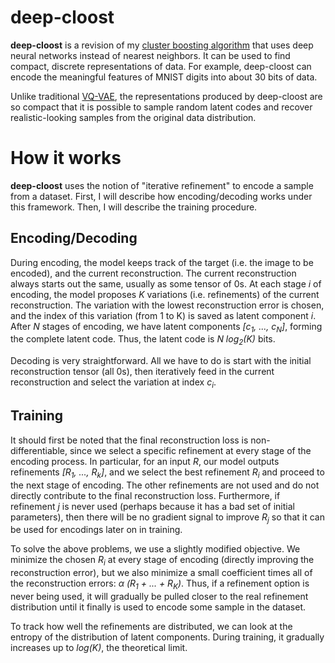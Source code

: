 # deep-cloost

**deep-cloost** is a revision of my [cluster boosting algorithm](https://github.com/unixpickle/seqtree#more-on-clusterboosting) that uses deep neural networks instead of nearest neighbors. It can be used to find compact, discrete representations of data. For example, deep-cloost can encode the meaningful features of MNIST digits into about 30 bits of data.

Unlike traditional [VQ-VAE](https://arxiv.org/abs/1711.00937), the representations produced by deep-cloost are so compact that it is possible to sample random latent codes and recover realistic-looking samples from the original data distribution.

# How it works

**deep-cloost** uses the notion of "iterative refinement" to encode a sample from a dataset. First, I will describe how encoding/decoding works under this framework. Then, I will describe the training procedure.

## Encoding/Decoding

During encoding, the model keeps track of the target (i.e. the image to be encoded), and the current reconstruction. The current reconstruction always starts out the same, usually as some tensor of 0s. At each stage *i* of encoding, the model proposes *K* variations (i.e. refinements) of the current reconstruction. The variation with the lowest reconstruction error is chosen, and the index of this variation (from 1 to K) is saved as latent component *i*. After *N* stages of encoding, we have latent components *[c<sub>1</sub>, ..., c<sub>N</sub>]*, forming the complete latent code. Thus, the latent code is *N log<sub>2</sub>(K)* bits.

Decoding is very straightforward. All we have to do is start with the initial reconstruction tensor (all 0s), then iteratively feed in the current reconstruction and select the variation at index *c<sub>i</sub>*.

## Training

It should first be noted that the final reconstruction loss is non-differentiable, since we select a specific refinement at every stage of the encoding process. In particular, for an input *R*, our model outputs refinements *[R<sub>1</sub>, ..., R<sub>k</sub>]*, and we select the best refinement *R<sub>i</sub>* and proceed to the next stage of encoding. The other refinements are not used and do not directly contribute to the final reconstruction loss. Furthermore, if refinement *j* is never used (perhaps because it has a bad set of initial parameters), then there will be no gradient signal to improve *R<sub>j</sub>* so that it can be used for encodings later on in training.

To solve the above problems, we use a slightly modified objective. We minimize the chosen *R<sub>i</sub>* at every stage of encoding (directly improving the reconstruction error), but we also minimize a small coefficient times all of the reconstruction errors: *α (R<sub>1</sub> + ... + R<sub>K</sub>)*. Thus, if a refinement option is never being used, it will gradually be pulled closer to the real refinement distribution until it finally is used to encode some sample in the dataset.

To track how well the refinements are distributed, we can look at the entropy of the distribution of latent components. During training, it gradually increases up to *log(K)*, the theoretical limit.
